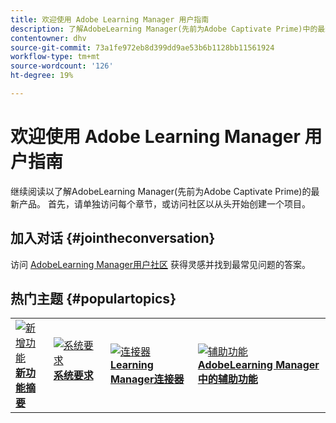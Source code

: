 ```yaml
---
title: 欢迎使用 Adobe Learning Manager 用户指南
description: 了解AdobeLearning Manager(先前为Adobe Captivate Prime)中的最新产品。 首先，请单独访问每个章节，或访问社区以从头开始创建一个项目。
contentowner: dhv
source-git-commit: 73a1fe972eb8d399dd9ae53b6b1128bb11561924
workflow-type: tm+mt
source-wordcount: '126'
ht-degree: 19%

---
```



# 欢迎使用 Adobe Learning Manager 用户指南

继续阅读以了解AdobeLearning Manager(先前为Adobe Captivate Prime)的最新产品。 首先，请单独访问每个章节，或访问社区以从头开始创建一个项目。

## 加入对话 {#jointheconversation}

访问 [AdobeLearning Manager用户社区](https://community.adobe.com/t5/adobe-learning-manager/ct-p/ct-captivate-prime?page=1&amp;sort=latest_replies&amp;lang=all&amp;tabid=all) 获得灵感并找到最常见问题的答案。

## 热门主题 {#populartopics}

<table style="table-layout:fixed">
 <tbody>
  <tr>
   <td>
    <a href="whats-new.md">
    <img alt="新增功能" src="assets/prime-new.jpeg">
    </a>
    <div>
    <a href="whats-new.md"><strong>新功能摘要</strong></a>
    </div>
   </td>
   <td>
    <a href="system-requirements.md">
    <img alt="系统要求" src="assets/prime-reqs.jpeg">
    </a>
    <a href="whats-new.md"><strong>系统要求 </strong></a>
    </p>
   </td>
   <td>
    <a href="integration-admin/feature-summary/connectors.md">
    <img alt="连接器" src="assets/prime-connector.jpeg">
    </a>
    <div>
    <a href="integration-admin/feature-summary/connectors.md"><strong>Learning Manager连接器</strong></a>
    </div>
   </td>
   <td>
    <a href="accessibility-learning-manager.md">
    <img alt="辅助功能" src="assets/prime-accessibility.jpeg">
    </a>
    <div>
    <a href="accessibility-learning-manager.md"><strong>AdobeLearning Manager中的辅助功能</strong></a>
    </div>
   </td>
  </tr>
 </tbody>
</table>
